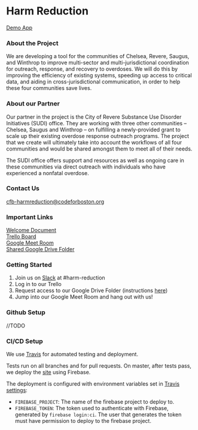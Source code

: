 # Harm Reduction

[Demo App](https://cfb-harm-reduction.web.app/)

### About the Project

We are developing a tool for the communities of Chelsea, Revere, Saugus, and Winthrop to improve multi-sector and multi-jurisdictional coordination for outreach, response, and recovery to overdoses. We will do this by improving the efficiency of existing systems, speeding up access to critical data, and aiding in cross-jurisdictional  communication, in order to help these four communities save lives.

### About our Partner

Our partner in the project is the City of Revere Substance Use Disorder Initiatives (SUDI) office. They are working with three other communities – Chelsea, Saugus and Winthrop – on fulfilling a newly-provided grant to scale up their existing overdose response outreach programs. The project that we create will ultimately take into account the workflows of all four communities and would be shared amongst them to meet all of their needs. 

The SUDI office offers support and resources as well as ongoing care in these communities via direct outreach with individuals who have experienced a nonfatal overdose.

### Contact Us 

[cfb-harmreduction@codeforboston.org](mailto:cfb-harmreduction@codeforboston.org)

### Important Links

[Welcome Document](https://docs.google.com/document/d/1_yO1GpPvAFnRMpydOWtpd19yDq7Tr0t0ZJdet0WwJpY/edit?usp=sharing)  
[Trello Board](https://trello.com/b/E93Cmx9n/harm-reduction)  
[Google Meet Room](http://www.codeforboston.org/rooms/harmreduction)  
[Shared Google Drive Folder](https://drive.google.com/drive/folders/14Q1e3VCWJSqldykqSxwEAwAdSq6dMnl3?usp=sharing)  

### Getting Started

1. Join us on [Slack](http://slack.codeforboston.org) at #harm-reduction
2. Log in to our Trello
3. Request access to our Google Drive Folder (instructions [here](https://docs.google.com/document/d/1_yO1GpPvAFnRMpydOWtpd19yDq7Tr0t0ZJdet0WwJpY/edit#heading=h.sve3pgxt3iph))
4. Jump into our Google Meet Room and hang out with us!

### Github Setup

//TODO 

### CI/CD Setup

We use [Travis](https://travis-ci.org/github/codeforboston/harm-reduction) for automated testing and deployment.

Tests run on all branches and for pull requests. On master, after tests pass, we deploy the [site](https://cfb-harm-reduction.web.app/) using Firebase.

The deployment is configured with environment variables set in [Travis settings](https://travis-ci.org/github/codeforboston/harm-reduction/settings):

- `FIREBASE_PROJECT`: The name of the firebase project to deploy to.
- `FIREBASE_TOKEN`: The token used to authenticate with Firebase, generated by `firebase login:ci`. The user that generates the token must have permission to deploy to the firebase project.